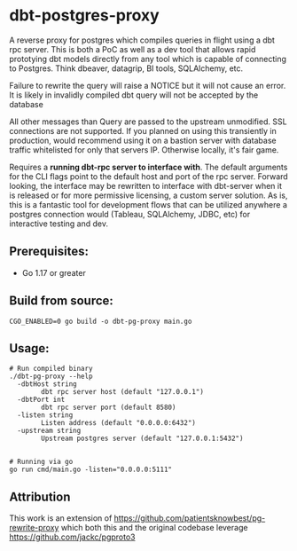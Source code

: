 dbt-postgres-proxy
==================

A reverse proxy for postgres which compiles queries in flight using a dbt rpc server. This is both a PoC as well as a dev tool that allows rapid prototying dbt models directly from any tool which is capable of connecting to Postgres. Think dbeaver, datagrip, BI tools, SQLAlchemy, etc.

Failure to rewrite the query will raise a NOTICE but it will not cause an error. It is likely in invalidly compiled dbt query will not be accepted by the database

All other messages than Query are passed to the upstream unmodified. SSL connections are not supported. If you planned on using this transiently in production, would recommend using it on a bastion server with database traffic whitelisted for only that servers IP. Otherwise locally, it's fair game.

Requires a **running dbt-rpc server to interface with**. The default arguments for the CLI flags point to the default host and port of the rpc server. Forward looking, the interface may be rewritten to interface with dbt-server when it is released or for more permissive licensing, a custom server solution. As is, this is a fantastic tool for development flows that can be utilized anywhere a postgres connection would (Tableau, SQLAlchemy, JDBC, etc) for interactive testing and dev. 


## Prerequisites:
- Go 1.17 or greater

## Build from source:
```
CGO_ENABLED=0 go build -o dbt-pg-proxy main.go
``` 

## Usage:
```
# Run compiled binary
./dbt-pg-proxy --help
  -dbtHost string
        dbt rpc server host (default "127.0.0.1")
  -dbtPort int
        dbt rpc server port (default 8580)
  -listen string
        Listen address (default "0.0.0.0:6432")
  -upstream string
        Upstream postgres server (default "127.0.0.1:5432")


# Running via go
go run cmd/main.go -listen="0.0.0.0:5111"
```

## Attribution
This work is an extension of https://github.com/patientsknowbest/pg-rewrite-proxy which both this and the original codebase leverage https://github.com/jackc/pgproto3
